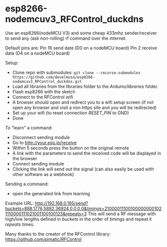 # esp8266-nodemcuv3_RFControl_duckdns

Use an esp8266(nodeMCU V3) and some cheap 433mhz sender/receiver to send any (ask non-rolling) rf command over the internet.

Default pins are:
Pin 16 send date (D0 on a nodeMCU board)
Pin 2 receive data (D4 on a nodeMCU board)

Setup:
* Clone repo with submodules: ```git clone --recurse-submodules https://github.com/develmusa/esp8266-nodemcuv3_RFControl_duckdns.git```
* Load all libraries from the libraries folder to the *Arduino/libraries* folder.
* Flash esp8266 with the sketch
* Connect to the RFControl wifi
* A browser should open and redirect you to a wifi setup screen (if not open any browser and visit a non https site and you will be redirected)
* Set up your wifi (to reset connection *RESET_PIN* to GND)
* Done

To "learn" a command:
* Disconnect sending module
* Go to http://your.esp.ip/receive
* Within 5 seconds press the button on the original remote
* A link with the parameters to send the received code will be displayed in the browser
* Connect sending module
* Clicking the link will send out the signal (can also easily be used with other software as a webhook)

Sending a command:
* open the generated link from learning

Example URL:
http://192.168.0.195/send?buckets=888,1776,5892,36924,0,0,0,0&timings=210000111001000000001021110000111021001100100123&repeats=3
This will send a RF message with high/low lengths defined in *buckets* in the order of *timings* and repeat it *repeats* times.


Many thanks to the creator of the RFControl library:
https://github.com/pimatic/RFControl

